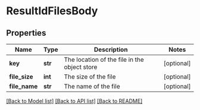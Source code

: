 # ResultIdFilesBody

## Properties
Name | Type | Description | Notes
------------ | ------------- | ------------- | -------------
**key** | **str** | The location of the file in the object store | [optional] 
**file_size** | **int** | The size of the file | [optional] 
**file_name** | **str** | The name of the file | [optional] 

[[Back to Model list]](../README.md#documentation-for-models) [[Back to API list]](../README.md#documentation-for-api-endpoints) [[Back to README]](../README.md)

